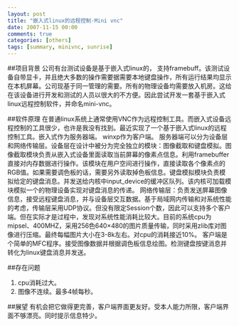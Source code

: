 ```yaml
---
layout: post
title: "嵌入式linux的远程控制-Mini vnc"
date: 2007-11-15 00:00
comments: true
categories: [others]
tags: [summary, minivnc, sunrise]
---
```


##项目背景
    公司有台测试设备是基于嵌入式linux的， 支持framebuff。该测试设备自带显卡，并且绝大多数的操作需要据需要本地键盘操作，所有运行结果均显示在本机屏幕。公司现基于同一管理的需要。所有的物理设备均需要放入机房。这给在该设备进行开发和测试的人员以很大的不方便。因此尝试开发一套基于嵌入式linux远程控制软件，并命名mini-vnc。

<!-- more -->

##软件原理
    在普通linux系统上通常使用VNC作为远程控制工具。而嵌入式设备远程控制的工具很少，也许是我没有找到。最近实现了一个基于嵌入式linux的远程控制工具。嵌入式作为服务器端。 winxp作为客户端。
    服务器端可以分为设备层和网络传输层。设备层在设计中被分为完全独立的模块：图像截取和键盘模拟。图像截取模块负责从嵌入式设备里面读取当前屏幕的像素点信息。利用framebuffer直接对内存数据进行操作。该模块在用户空间进行操作，直接读取各个像素点的RGB值。如果需要调色板的话，需要另外读取掉色板信息。键盘模拟模块负责模拟给定的键盘消息。并发送给内核中input_device的缓冲区队列。该内核可加载模块模拟一个的物理设备实现对键盘消息的传递。
    网络传输层：负责发送屏幕图像信息，接受远程键盘消息，并与设备层交互数据。基于局域网内传输和对系统性能的考虑，传输层采用UDP协议。但没有限定Session个数，因此可以支持多个客户端。但在实际才是过程中，发现对系统性能消耗比较大。目前的系统cpu为mipsel、400MHZ，采用256色640×480的图片质量传输，同时采用zlib库对图像进行压缩。最终每幅图片大小在3-8k左右。对cpu的消耗接近10%。
    客户端是个简单的MFC程序。接受图像数据并根据调色板信息绘图。检测键盘按键消息并转化为linux键盘消息并发送。

##存在问题
1. cpu消耗过大。
2. 图像不连续。最多4帧每秒。

##展望
    有机会把它做得更完善，客户端界面更友好。受本人能力所限，客户端界面不够漂亮。同时提示信息特少。
